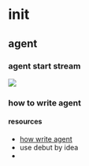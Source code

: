 # init

## agent

### agent start stream

![](https://tva1.sinaimg.cn/large/006tNbRwly1g9v39eqfemj30kw0andh6.jpg)

### how to write agent

#### resources

-  [how write agent](https://www.jrebel.com/blog/how-write-javaagent)
- use debut by idea
- 


